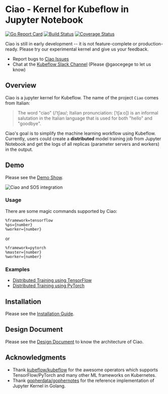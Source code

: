 # Ciao - Kernel for Kubeflow in Jupyter Notebook

[![Go Report Card](https://goreportcard.com/badge/github.com/caicloud/ciao)](https://goreportcard.com/report/github.com/caicloud/ciao)
[![Build Status](https://travis-ci.org/caicloud/ciao.svg?branch=master)](https://travis-ci.org/caicloud/ciao)
[![Coverage Status](https://coveralls.io/repos/github/caicloud/ciao/badge.svg?branch=master)](https://coveralls.io/github/caicloud/ciao?branch=master)

Ciao is still in early development -- it is not feature-complete or production-ready. Please try our experimental kernel and give us your feedback.

- Report bugs to [Ciao Issues](https://github.com/caicloud/ciao/issues)
- Chat at the [Kubeflow Slack Channel](https://kubeflow.slack.com/messages/C7REE0EHK/) (Please @gaocegege to let us know)

## Overview

Ciao is a jupyter kernel for Kubeflow. The name of the project `Ciao` comes from Italian:

> The word "ciao" (/ˈtʃaʊ/; Italian pronunciation: [ˈtʃaːo]) is an informal salutation in the Italian language that is used for both "hello" and "goodbye".

Ciao's goal is to simplify the machine learning workflow using Kubeflow. Currently, users could create a **distributed** model training job from Jupyter Notebook and get the logs of all replicas (parameter servers and workers) in the output.

## Demo

Please see the [Demo Show](./docs/demo.md).

![Ciao and SOS integration](./docs/images/ciao-sos-integration.gif)

### Usage

There are some magic commands supported by Ciao:

```
%framework=tensorflow
%ps={number}
%worker={number}
```

or

```
%framework=pytorch
%master={number}
%worker={number}
```

### Examples

- [Distributed Training using TensorFlow](./docs/examples/tensorflow/example.ipynb)
- [Distributed Training using PyTorch](./docs/examples/tensorflow/example.ipynb)

## Installation

Please see the [Installation Guide](./docs/installation.md).

## Design Document

Please see the [Design Document](./docs/design.md) to know the architecture of Ciao.

## Acknowledgments

- Thank [kubeflow/kubeflow](https://github.com/kubeflow/kubeflow) for the awesome operators which supports TensorFlow/PyTorch and many other ML frameworks on Kubernetes.
- Thank [gopherdata/gophernotes](https://github.com/gopherdata/gophernotes) for the reference implementation of Jupyter Kernel in Golang.
